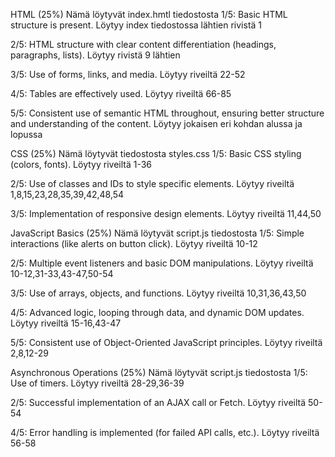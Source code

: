 HTML (25%)
Nämä löytyvät index.hmtl tiedostosta
1/5:
Basic HTML structure is present.
Löytyy index tiedostossa lähtien rivistä 1

2/5:
HTML structure with clear content differentiation (headings, paragraphs, lists).
Löytyy rivistä 9 lähtien

3/5:
Use of forms, links, and media.
Löytyy riveiltä 22-52

4/5:
Tables are effectively used.
Löytyy riveiltä 66-85

5/5:
Consistent use of semantic HTML throughout, ensuring better structure and understanding of the content.
Löytyy jokaisen eri kohdan alussa ja lopussa

CSS (25%)
Nämä löytyvät tiedostosta styles.css
1/5:
Basic CSS styling (colors, fonts).
Löytyy riveiltä 1-36

2/5:
Use of classes and IDs to style specific elements.
Löytyy riveiltä 1,8,15,23,28,35,39,42,48,54

3/5:
Implementation of responsive design elements.
Löytyy riveiltä 11,44,50

JavaScript Basics (25%)
Nämä löytyvät script.js tiedostosta
1/5:
Simple interactions (like alerts on button click).
Löytyy riveiltä 10-12

2/5:
Multiple event listeners and basic DOM manipulations.
Löytyy riveiltä 10-12,31-33,43-47,50-54

3/5:
Use of arrays, objects, and functions.
Löytyy riveiltä 10,31,36,43,50

4/5:
Advanced logic, looping through data, and dynamic DOM updates.
Löytyy riveiltä 15-16,43-47

5/5:
Consistent use of Object-Oriented JavaScript principles.
Löytyy riveiltä 2,8,12-29

Asynchronous Operations (25%)
Nämä löytyvät script.js tiedostosta
1/5:
Use of timers.
Löytyy riveiltä 28-29,36-39

2/5:
Successful implementation of an AJAX call or Fetch.
Löytyy riveiltä 50-54

4/5:
Error handling is implemented (for failed API calls, etc.).
Löytyy riveiltä 56-58

